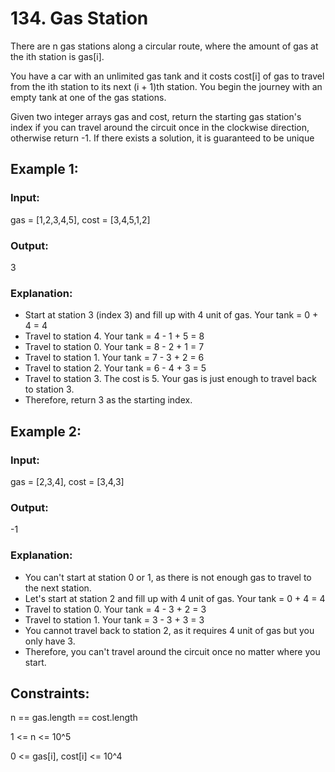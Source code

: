 # 134. Gas Station

There are n gas stations along a circular route, where the amount of gas at the ith station is gas[i].

You have a car with an unlimited gas tank and it costs cost[i] of gas to travel from the ith station to its next (i + 1)th station. You begin the journey with an empty tank at one of the gas stations.

Given two integer arrays gas and cost, return the starting gas station's index if you can travel around the circuit once in the clockwise direction, otherwise return -1. If there exists a solution, it is guaranteed to be unique

## Example 1:

### Input:

gas = [1,2,3,4,5], cost = [3,4,5,1,2]

### Output:

3

### Explanation:

- Start at station 3 (index 3) and fill up with 4 unit of gas. Your tank = 0 + 4 = 4
- Travel to station 4. Your tank = 4 - 1 + 5 = 8
- Travel to station 0. Your tank = 8 - 2 + 1 = 7
- Travel to station 1. Your tank = 7 - 3 + 2 = 6
- Travel to station 2. Your tank = 6 - 4 + 3 = 5
- Travel to station 3. The cost is 5. Your gas is just enough to travel back to station 3.
- Therefore, return 3 as the starting index.

## Example 2:

### Input:

gas = [2,3,4], cost = [3,4,3]

### Output:

-1

### Explanation:

- You can't start at station 0 or 1, as there is not enough gas to travel to the next station.
- Let's start at station 2 and fill up with 4 unit of gas. Your tank = 0 + 4 = 4
- Travel to station 0. Your tank = 4 - 3 + 2 = 3
- Travel to station 1. Your tank = 3 - 3 + 3 = 3
- You cannot travel back to station 2, as it requires 4 unit of gas but you only have 3.
- Therefore, you can't travel around the circuit once no matter where you start.

## Constraints:

n == gas.length == cost.length

1 <= n <= 10^5

0 <= gas[i], cost[i] <= 10^4
